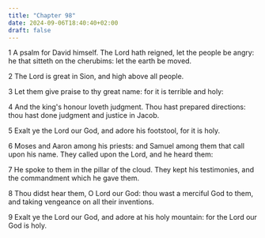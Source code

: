 ```yaml
---
title: "Chapter 98"
date: 2024-09-06T18:40:40+02:00
draft: false
---
```




1 A psalm for David himself. The Lord hath reigned, let the people be angry: he that sitteth on the cherubims: let the earth be moved.

2 The Lord is great in Sion, and high above all people.

3 Let them give praise to thy great name: for it is terrible and holy:

4 And the king's honour loveth judgment. Thou hast prepared directions: thou hast done judgment and justice in Jacob.

5 Exalt ye the Lord our God, and adore his footstool, for it is holy.

6 Moses and Aaron among his priests: and Samuel among them that call upon his name. They called upon the Lord, and he heard them:

7 He spoke to them in the pillar of the cloud. They kept his testimonies, and the commandment which he gave them.

8 Thou didst hear them, O Lord our God: thou wast a merciful God to them, and taking vengeance on all their inventions.

9 Exalt ye the Lord our God, and adore at his holy mountain: for the Lord our God is holy.

